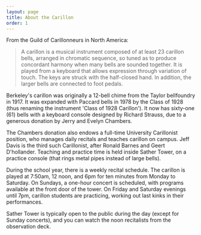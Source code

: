 ```yaml
---
layout: page
title: About the Carillon
order: 1
---
```


From the Guild of Carillonneurs in North America:

> A carillon is a musical instrument composed of at least 23 carillon bells, arranged in chromatic sequence, so tuned as to produce concordant harmony when many bells are sounded together. It is played from a keyboard that allows expression through variation of touch. The keys are struck with the half-closed hand. In addition, the larger bells are connected to foot pedals.

Berkeley's carillon was originally a 12-bell chime from the Taylor bellfoundry in 1917. It was expanded with Paccard bells in 1978 by the Class of 1928 (thus renaming the instrument 'Class of 1928 Carillon'). It now has sixty-one (61) bells with a keyboard console designed by Richard Strauss, due to a generous donation by Jerry and Evelyn Chambers. 

The Chambers donation also endows a full-time University Carillonist position, who manages daily recitals and teaches carillon on campus. Jeff Davis is the third such Carillonist, after Ronald Barnes and Geert D'hollander. Teaching and practice time is held inside Sather Tower, on a practice console (that rings metal pipes instead of large bells).

During the school year, there is a weekly recital schedule. The carillon is played at 7:50am, 12 noon, and 6pm for ten minutes from Monday to Saturday. On Sundays, a one-hour concert is scheduled, with programs available at the front door of the tower. On Friday and Saturday evenings until 7pm, carillon students are practicing, working out last kinks in their performances.

Sather Tower is typically open to the public during the day (except for Sunday concerts), and you can watch the noon recitalists from the observation deck.